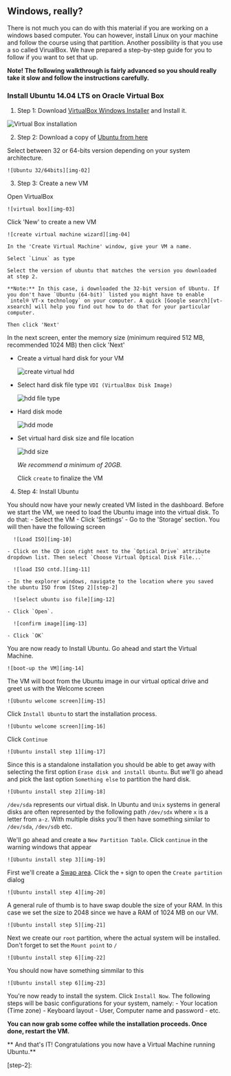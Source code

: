 ## Windows, really?
There is not much you can do with this material if you are working on a windows based computer. You can however, install Linux on your machine and follow the course using that partition. Another possibility is that you use a so called VirualBox. We have prepared a step-by-step guide for you to follow if you want to set that up.

**Note! The following walkthrough is fairly advanced so you should really take it slow and follow the instructions carefully.**
### Install Ubuntu 14.04 LTS on Oracle Virtual Box

1. Step 1: Download [VirtualBox Windows Installer][vbox-win-install] and Install it.

  ![Virtual Box installation][img-01]

2. Step 2: Download a copy of [Ubuntu from here][ubuntu-download]

  Select between 32 or 64-bits version depending on your system architecture.

    ![Ubuntu 32/64bits][img-02]

3. Step 3: Create a new VM

  Open VirtualBox

    ![virtual box][img-03]

  Click 'New' to create a new VM

    ![create virtual machine wizard][img-04]

    In the 'Create Virtual Machine' window, give your VM a name.

    Select `Linux` as type

    Select the version of ubuntu that matches the version you downloaded at step 2.

    **Note:** In this case, i downloaded the 32-bit version of Ubuntu. If you don't have `Ubuntu (64-bit)` listed you might have to enable `intel® VT-x technology` on your computer. A quick [Google search][vt-xsearch] will help you find out how to do that for your particular computer.

    Then click 'Next'

  In the next screen, enter the memory size (minimum required 512 MB, recommended 1024 MB) then click 'Next'
  - Create a virtual hard disk for your VM

    ![create virtual hdd][img-06]

  - Select hard disk file type `VDI (VirtualBox Disk Image)`

    ![hdd file type][img-07]

  - Hard disk mode

    ![hdd mode][img-08]

  - Set virtual hard disk size and file location

    ![hdd size][img-09]

    *We recommend a minimum of 20GB.*

    Click `create` to finalize the VM

4. Step 4: Install Ubuntu

  You should now have your newly created VM listed in the dashboard. Before we start the VM, we need to load the Ubuntu image into the virtual disk. To do that:
    - Select the VM
    - Click 'Settings'
    - Go to the 'Storage' section. You will then have the following screen

      ![Load ISO][img-10]

    - Click on the CD icon right next to the `Optical Drive` attribute dropdown list. Then select `Choose Virtual Optical Disk File...`

      ![load ISO cntd.][img-11]

    - In the explorer windows, navigate to the location where you saved the ubuntu ISO from [Step 2][step-2]

      ![select ubuntu iso file][img-12]

    - Click `Open`.

      ![confirm image][img-13]

    - Click `OK`

  You are now ready to Install Ubuntu. Go ahead and start the Virtual Machine.

    ![boot-up the VM][img-14]

  The VM will boot from the Ubuntu image in our virtual optical drive and greet us with the Welcome screen

    ![Ubuntu welcome screen][img-15]

  Click `Install Ubuntu` to start the installation process.

    ![Ubuntu welcome screen][img-16]

  Click `Continue`

    ![Ubuntu install step 1][img-17]

  Since this is a standalone installation you should be able to get away with selecting the first option `Erase disk and install Ubuntu`. But we'll go ahead and pick the last option `Something else` to partition the hard disk.

    ![Ubuntu install step 2][img-18]

  `/dev/sda` represents our virtual disk. In Ubuntu and `Unix` systems in general disks are often represented by the following path `/dev/sdx` where `x` is a letter from `a-z`. With multiple disks you'll then have something similar to `/dev/sda`, `/dev/sdb` etc.

  We'll go ahead and create a `New Partition Table`. Click `continue` in the warning windows that appear

    ![Ubuntu install step 3][img-19]

  First we'll create a [Swap area][what-is-swap]. Click the `+` sign to open the `Create partition` dialog

    ![Ubuntu install step 4][img-20]

  A general rule of thumb is to have swap double the size of your RAM. In this case we set the size to 2048 since we have a RAM of 1024 MB on our VM.

    ![Ubuntu install step 5][img-21]

  Next we create our `root` partition, where the actual system will be installed. Don't forget to set the `Mount point` to `/`

    ![Ubuntu install step 6][img-22]

  You should now have something simmilar to this

    ![Ubuntu install step 6][img-23]

  You're now ready to install the system. Click `Install Now`. The following steps will be basic configurations for your system, namely:
    - Your location (Time zone)
    - Keyboard layout
    - User, Computer name and password
    - etc.


  **You can now grab some coffee while the installation proceeds. Once done, restart the VM.**


 ** And that's IT! Congratulations you now have a Virtual Machine running Ubuntu.**



[vbox-win-install]: http://download.virtualbox.org/virtualbox/5.0.2/VirtualBox-5.0.2-102096-Win.exe
[ubuntu-download]: http://www.ubuntu.com/download/desktop
[vt-xsearch]: https://www.google.com/search?q=enable+intel%C2%AE+virtualization+technology
[what-is-swap]: http://askubuntu.com/questions/508870/what-is-a-swap-area
[step-2]:


[img-01]: ../images/virtual-box-windows/01-vb-install.png?raw=true
[img-02]: ../images/virtual-box-windows/02-download-ubuntu.png?raw=true
[img-03]: ../images/virtual-box-windows/03-new-vm-wizard.png?raw=true
[img-04]: ../images/virtual-box-windows/04-vm-name.png?raw=true
[img-05]: ../images/virtual-box-windows/05-vm-memory-size.png?raw=true
[img-06]: ../images/virtual-box-windows/06-vm-create-hdd.png
[img-07]: ../images/virtual-box-windows/07-vm-hdd-type.png?raw=true
[img-08]: ../images/virtual-box-windows/08-vm-storage-mode.png?raw=true
[img-09]: ../images/virtual-box-windows/09-vm-hdd-size.png?raw=true
[img-10]: ../images/virtual-box-windows/10-vm-load-iso.png?raw=true
[img-11]: ../images/virtual-box-windows/11-vm-load-iso-1.png?raw=true
[img-12]: ../images/virtual-box-windows/12-vm-load-iso-2.png?raw=true
[img-13]: ../images/virtual-box-windows/13-vm-load-iso-3.png?raw=true
[img-14]: ../images/virtual-box-windows/14-vm-start.png?raw=true
[img-15]: ../images/virtual-box-windows/15-ubuntu-install.png?raw=true
[img-16]: ../images/virtual-box-windows/16-ubuntu-install-1.png?raw=true
[img-17]: ../images/virtual-box-windows/17-ubuntu-install-2.png?raw=true
[img-18]: ../images/virtual-box-windows/18-ubuntu-install-3.png?raw=true
[img-19]: ../images/virtual-box-windows/19-ubuntu-install-4.png?raw=true
[img-20]: ../images/virtual-box-windows/20-ubuntu-install-5.png?raw=true
[img-21]: ../images/virtual-box-windows/21-ubuntu-install-6.png?raw=true
[img-22]: ../images/virtual-box-windows/22-ubuntu-install-7.png?raw=true
[img-23]: ../images/virtual-box-windows/23-ubuntu-install-8.png?raw=true

